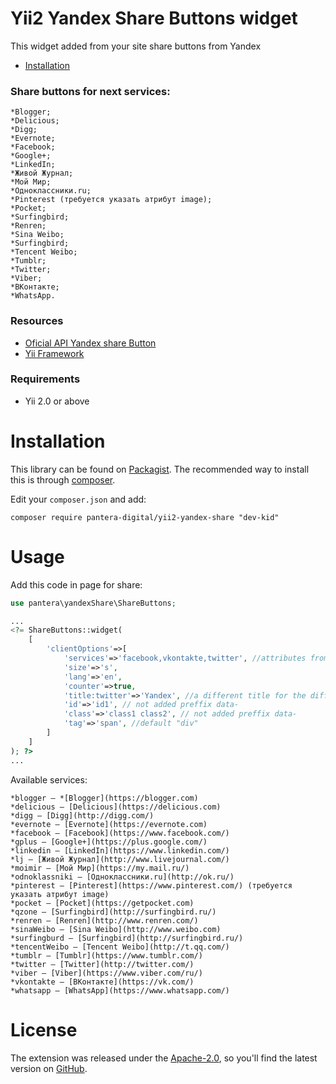 Yii2 Yandex Share Buttons widget
====================

This widget added from your site share buttons from Yandex

* [Installation](#installation)

### Share buttons for next services:


    *Blogger;
    *Delicious;
    *Digg;
    *Evernote;
    *Facebook;
    *Google+;
    *LinkedIn;
    *Живой Журнал;
    *Мой Мир;
    *Одноклассники.ru;
    *Pinterest (требуется указать атрибут image);
    *Pocket;
    *Surfingbird;
    *Renren;
    *Sina Weibo;
    *Surfingbird;
    *Tencent Weibo;
    *Tumblr;
    *Twitter;
    *Viber;
    *ВКонтакте;
    *WhatsApp.


### Resources

* [Oficial API  Yandex share Button](https://tech.yandex.ru/share/doc/dg/add-docpage/)
* [Yii Framework](http://yiiframework.com/)

### Requirements

* Yii 2.0 or above


# Installation

This library can be found on [Packagist](https://packagist.org/packages/pantera-digital/yii2-yandex-share).
The recommended way to install this is through [composer](http://getcomposer.org).

Edit your `composer.json` and add:

```
composer require pantera-digital/yii2-yandex-share "dev-kid"
```

# Usage

Add this code in page for share:

```php
use pantera\yandexShare\ShareButtons;

...
<?= ShareButtons::widget(
    [
        'clientOptions'=>[
            'services'=>'facebook,vkontakte,twitter', //attributes from official without preffix "data-"
            'size'=>'s',
            'lang'=>'en',
            'counter'=>true,
            'title:twitter'=>'Yandex', //a different title for the different networks
            'id'=>'id1', // not added preffix data-
            'class'=>'class1 class2', // not added preffix data-
            'tag'=>'span', //default "div" 
        ]
    ]
); ?>
...
```

Available services:

    *blogger — *[Blogger](https://blogger.com)
    *delicious — [Delicious](https://delicious.com)
    *digg — [Digg](http://digg.com/)
    *evernote — [Evernote](https://evernote.com)
    *facebook — [Facebook](https://www.facebook.com/)
    *gplus — [Google+](https://plus.google.com/)
    *linkedin — [LinkedIn](https://www.linkedin.com/)
    *lj — [Живой Журнал](http://www.livejournal.com/)
    *moimir — [Мой Мир](https://my.mail.ru/)
    *odnoklassniki — [Одноклассники.ru](http://ok.ru/)
    *pinterest — [Pinterest](https://www.pinterest.com/) (требуется указать атрибут image)
    *pocket — [Pocket](https://getpocket.com)
    *qzone — [Surfingbird](http://surfingbird.ru/)
    *renren — [Renren](http://www.renren.com/)
    *sinaWeibo — [Sina Weibo](http://www.weibo.com)
    *surfingburd — [Surfingbird](http://surfingbird.ru/)
    *tencentWeibo — [Tencent Weibo](http://t.qq.com/)
    *tumblr — [Tumblr](https://www.tumblr.com/)
    *twitter — [Twitter](http://twitter.com/)
    *viber — [Viber](https://www.viber.com/ru/)
    *vkontakte — [ВКонтакте](https://vk.com/)
    *whatsapp — [WhatsApp](https://www.whatsapp.com/)


# License

The extension was released under the [Apache-2.0](https://opensource.org/licenses/Apache-2.0), so you'll find the latest version on [GitHub](https://github.com/pantera-digital/yii2-yandex-share).
